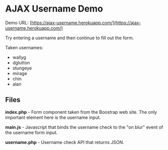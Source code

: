 # AJAX Username Demo

Demo URL: [https://ajax-username.herokuapp.com/](https://ajax-username.herokuapp.com/)

Try entering a username and then continue to fill out the form.

Taken usernames:

* wallyg
* dglutton
* stungeye
* mirage
* chin 
* alan

## Files

**index.php** - Form component taken from the Boostrap web site. The only important element here is the username input.

**main.js** - Javascript that binds the username check to the "on blur" event of the username form input.

**username.php** - Username check API that returns JSON.


